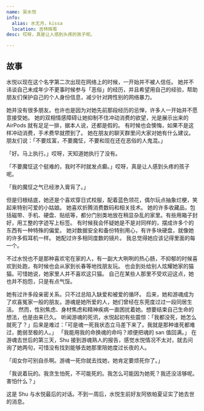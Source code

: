 ```yaml
---
name: 吴水悦
info:
  alias: 水无月，kissa
  location: 吉林辉南
desc: 哎呀，真是让人感到头疼的孩子呢。

---
```


## 故事

水悦以现在这个名字第二次出现在网络上的时候，一开始并不被人信任。
她并不讳谈自己未成年少不更事时候参与「恶俗」的经历，并且希望用自己的经验，帮助朋友们保护自己的个人身份信息，减少针对跨性别的网络暴力。

她并没有很多朋友。也许也是因为对她先前那段经历的忌惮，许多人一开始并不愿意接受她。
她的双相情感障碍让她抑制不住冲动消费的欲望，光是展示出来的 AirPods 就有足足一排，据本人说，还都是假的。
有时候也会懊悔，如果不是这样冲动消费，手术费早就攒到了。
她在朋友的聊天群里问大家对她有什么建议。朋友们说：「不要炫富，不要魔怔，不要和现在还在恶俗的人鬼混。」

「好。马上执行。」哎呀，天知道她执行了没有。

「不要魔怔这个挺难的，我时不时就发点癫。」哎呀，真是让人感到头疼的孩子呢。

「我的魔怔之气已经渗入膏肓了。」

但是归根结底，她还是个喜欢穿日式校服，配着蓝色领花，偶尔玩点抽象烂梗，笑起来特别可爱的小姑娘。
她喜欢折腾消费数码和相关技术。
她的许多收藏品，包括磁带、手机、硬盘、贴纸等，都分门别类地放在稍显杂乱的家里。有些用箱子封好，用工整的字迹写上标签。
有时候我会怀疑她是不是对同样的，摆成许多个的东西有一种特殊的偏爱。
她对数据安全和备份特别用心，有许多块硬盘，就像她的许多假耳机一样。
她配过许多相同度数的镜片。
我总觉得她应该记得里面的每一个。

不过水悦也不是那种喜欢宅在家的人，有一副大大咧咧的热心肠，不抑郁的时候喜欢到处跑，有时候也会从家到长春等地找朋友玩。
也会到处给别人炫耀她家的猫猫。可惜她说，她家里人并不喜欢这只猫。
自己在某些人那里不受欢迎这点，她也并不抱怨，只是有点气馁。

她有过许多段亲密关系。只不过总陷入缺爱和被爱的循环。
后来，她和游魂成为了欢喜冤家一般的朋友。游魂是她所爱的人，她们曾经在东莞度过过一段同居生活。
然而，性别焦虑、身材焦虑和精神疾病一直困扰着她。想要结束自己生命的想法，也是由来已久。
听闻游魂的死讯，水悦起初有些震惊：「我都没死，她怎么就死了？」后来是难过：「可是魂一死我状态立马差下来了。我就是那种谁死都难过，脆弱至极的人。」
「我能用我的命换魂的命吗？顺便把魂的 san 值回满。」
在游魂去世后的第三天，Shu 接到游魂熟人的报告，感觉水悦情况不太对，就去问询了她两句，可惜没有找到能够去她那里陪她度过长夜的人。

「闺女你可别自杀啊。游魂一死你就去找她，她肯定要烦死你了。」

「我说着玩的。我贪生怕死，不可能死的。我怎么可能因为她死？我还没活够呢。害怕什么？」

这是 Shu 与水悦最后的对话。不到一周后，水悦生前好友阿依帕夏证实了她去世的消息。
